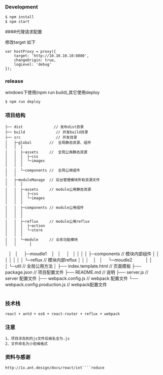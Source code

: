 
### Development

```bash
$ npm install
$ npm start
```

####代理请求配置

修改target 如下
	

	var hostProxy = proxy({
	  	target: 'http://10.10.10.10:8080',
	 	changeOrigin: true,
	  	logLevel: 'debug'
	});



### release
   windows下使用(npm run build),其它使用deploy


```bash
$ npm run deploy
```

### 项目结构


    ├── dist              // 发布dist目录
    ├── build              // 开发build目录
    ├── src                // 开发目录
    │   ├─global        //  全局静态资源、组件
    │   │  │
    │   │  ├─assets     //  全局公用静态资源
    │   │  │  ├─css
    │   │  │  └─images
    │   │  │
    │   │  └─components //  全局公用组件
    │   │      
    │   ├─moduleManage  // 后台管理模块所有资源文件
    │   │  │
    │   │  ├─assets     // module公用静态资源
    │   │  │  ├─css
    │   │  │  └─images
    │   │  │
    │   │  ├─components // module公用组件
    │   │  │  
    │   │  │  
    │   │  ├─reflux     // module公用reflux
    │   │  │  ├─action
    │   │  │  └─store
    │   │  │
    │   │  └─module     // 业务功能模块
    │   │      │
    │   │      ├─moudle1
    │   │      │    │
    │   │      │    ├─components    // 模块内部组件
    │   │      │    │
    │   │      │    └─reflux        // 模块内部reflux
    │   │      │
    │   │      └─moudle2          
    │   │              
    │   └─util          // 全局公用方法
    │
    ├── index.template.html         // 页面模板
    ├── package.json       // 项目配置文件
    ├── README.md          // 说明
    ├── server.js          // server 配置文件
    ├── webpack.config.js          // webpack 配置文件
    └── webpack.config.production.js  // webpack配置文件

#

### 技术栈
    react + antd + es6 + react-router + reflux + webpack

### 注意
    1、项目涉及到的js文件后缀名全为.js
    2、文件命名为小驼峰格式


### 资料与感谢
    http://1x.ant.design/docs/react/int````roduce
